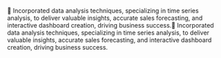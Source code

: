 	Incorporated data analysis techniques, specializing in time series analysis, to deliver valuable insights, accurate sales forecasting, and interactive dashboard creation, driving business success.	Incorporated data analysis techniques, specializing in time series analysis, to deliver valuable insights, accurate sales forecasting, and interactive dashboard creation, driving business success.
